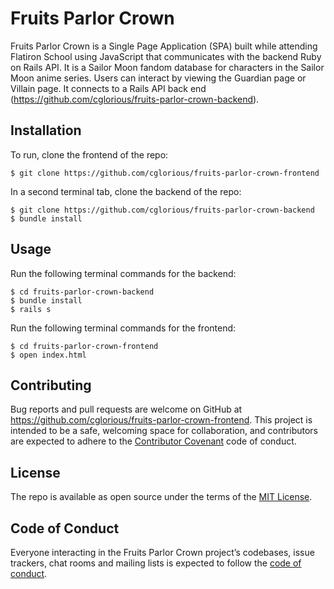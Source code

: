 # Fruits Parlor Crown

Fruits Parlor Crown is a Single Page Application (SPA) built while attending Flatiron School using JavaScript that communicates with the backend Ruby on Rails API. It is a Sailor Moon fandom database for characters in the Sailor Moon anime series. Users can interact by viewing the Guardian page or Villain page. It connects to a Rails API back end (https://github.com/cglorious/fruits-parlor-crown-backend).

## Installation

To run, clone the frontend of the repo:

    $ git clone https://github.com/cglorious/fruits-parlor-crown-frontend

In a second terminal tab, clone the backend of the repo:

    $ git clone https://github.com/cglorious/fruits-parlor-crown-backend
    $ bundle install

## Usage

Run the following terminal commands for the backend:

    $ cd fruits-parlor-crown-backend
    $ bundle install
    $ rails s

Run the following terminal commands for the frontend:

    $ cd fruits-parlor-crown-frontend
    $ open index.html

## Contributing

Bug reports and pull requests are welcome on GitHub at https://github.com/cglorious/fruits-parlor-crown-frontend. This project is intended to be a safe, welcoming space for collaboration, and contributors are expected to adhere to the [Contributor Covenant](http://contributor-covenant.org) code of conduct.

## License

The repo is available as open source under the terms of the [MIT License](https://opensource.org/licenses/MIT).

## Code of Conduct

Everyone interacting in the Fruits Parlor Crown project’s codebases, issue trackers, chat rooms and mailing lists is expected to follow the [code of conduct](https://https://github.com/cglorious/fruits-parlor-crown-frontend/blob/master/CODE_OF_CONDUCT.md).
